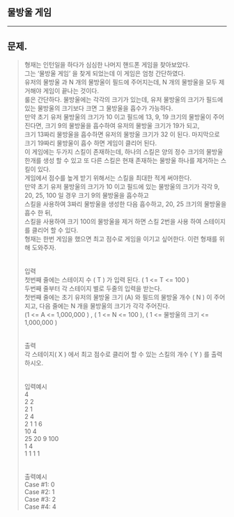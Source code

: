 ## 물방울 게임
___
## 문제.
> 형재는 인턴일을 하다가 심심한 나머지 핸드폰 게임을 찾아보았다. </br>
> 그는 ‘물방울 게임’ 을 찾게 되었는데 이 게임은 엄청 간단하였다. </br>
> 유저의 물방울 과 N 개의 물방울이 필드에 주어지는데, N 개의 물방울을 모두 제거해야 게임이 끝나는 것이다. </br>
> 룰은 간단하다. 물방울에는 각각의 크기가 있는데, 유저 물방울의 크기가 필드에 있는 물방울의 크기보다 크면 그 물방울을 흡수가 가능하다. </br>
> 만약 초기 유저 물방울의 크기가 10 이고 필드에 13, 9, 19 크기의 물방울이 주어진다면, 크기 9의 물방울을 흡수하여 유저의 물방울 크기가 19가 되고, </br>
> 크기 13짜리 물방울을 흡수하면 유저의 물방울 크기가 32 이 된다. 마지막으로 크기 19짜리 물방울이 흡수 하면 게임이 클리어 된다.</br>
> 이 게임에는 두가지 스킬이 존재하는데, 하나의 스킬은 양의 정수 크기의 물방울 한개를 생성 할 수 있고 또 다른 스킬은 현재 존재하는 물방울 하나를 제거하는 스킬이 있다. </br>
> 게임에서 점수를 높게 받기 위해서는 스킬을 최대한 적게 써야한다. </br>
> 만약 초기 유저 물방울의 크기가 10 이고 필드에 있는 물방울의 크기가 각각 9, 20, 25, 100 일 경우 크기 9의 물방울을 흡수하고 </br>
> 스킬을 사용하여 3짜리 물방울을 생성한 다음 흡수하고, 20, 25 크기의 물방울을 흡수 한 뒤, </br>
> 스킬을 사용하여 크기 100의 물방울을 제거 하면 스킬 2번을 사용 하여 스테이지를 클리어 할 수 있다. </br>
> 형재는 한번 게임을 했으면 최고 점수로 게임을 이기고 싶어한다. 이런 형재를 위해 도와주자.</br>
> </br></br>
> 입력</br>
> 첫번째 줄에는 스테이지 수 ( T ) 가 입력 된다. ( 1 <= T <= 100 )</br>
> 두번째 줄부터 각 스테이지 별로 두줄의 입력을 받는다. </br>
> 첫번째 줄에는 초기 유저의 물방울 크기 (A) 와 필드의 물방울 개수 ( N ) 이 주어지고, 다음 줄에는 N 개을 물방울의 크기가 각각 주어진다.</br>
> (1 <= A <= 1,000,000 ) , ( 1 <= N <= 100 ), ( 1 <= 물방울의 크기 <= 1,000,000 )</br>
> </br></br>
> 출력</br>
> 각 스테이지( X ) 에서 최고 점수로 클리어 할 수 있는 스킬의 개수 ( Y ) 를 출력하시오.</br>
> </br></br>
> 입력예시</br>
> 4</br>
> 2 2</br>
> 2 1</br>
> 2 4</br>
> 2 1 1 6</br>
> 10 4</br>
> 25 20 9 100</br>
> 1 4</br>
> 1 1 1 1</br>
> </br></br>
> 출력예시</br>
> Case #1: 0</br>
> Case #2: 1</br>
> Case #3: 2</br>
> Case #4: 4</br>